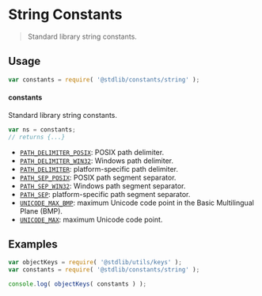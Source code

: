 <!--

@license Apache-2.0

Copyright (c) 2018 The Stdlib Authors.

Licensed under the Apache License, Version 2.0 (the "License");
you may not use this file except in compliance with the License.
You may obtain a copy of the License at

   http://www.apache.org/licenses/LICENSE-2.0

Unless required by applicable law or agreed to in writing, software
distributed under the License is distributed on an "AS IS" BASIS,
WITHOUT WARRANTIES OR CONDITIONS OF ANY KIND, either express or implied.
See the License for the specific language governing permissions and
limitations under the License.

-->

# String Constants

> Standard library string constants.

<section class="usage">

## Usage

```javascript
var constants = require( '@stdlib/constants/string' );
```

#### constants

Standard library string constants.

```javascript
var ns = constants;
// returns {...}
```

<!-- <toc pattern="*"> -->

<div class="namespace-toc">

-   <span class="signature">[`PATH_DELIMITER_POSIX`][@stdlib/constants/string/path/delimiter-posix]</span><span class="delimiter">: </span><span class="description">POSIX path delimiter.</span>
-   <span class="signature">[`PATH_DELIMITER_WIN32`][@stdlib/constants/string/path/delimiter-win32]</span><span class="delimiter">: </span><span class="description">Windows path delimiter.</span>
-   <span class="signature">[`PATH_DELIMITER`][@stdlib/constants/string/path/delimiter]</span><span class="delimiter">: </span><span class="description">platform-specific path delimiter.</span>
-   <span class="signature">[`PATH_SEP_POSIX`][@stdlib/constants/string/path/sep-posix]</span><span class="delimiter">: </span><span class="description">POSIX path segment separator.</span>
-   <span class="signature">[`PATH_SEP_WIN32`][@stdlib/constants/string/path/sep-win32]</span><span class="delimiter">: </span><span class="description">Windows path segment separator.</span>
-   <span class="signature">[`PATH_SEP`][@stdlib/constants/string/path/sep]</span><span class="delimiter">: </span><span class="description">platform-specific path segment separator.</span>
-   <span class="signature">[`UNICODE_MAX_BMP`][@stdlib/constants/string/unicode-max-bmp]</span><span class="delimiter">: </span><span class="description">maximum Unicode code point in the Basic Multilingual Plane (BMP).</span>
-   <span class="signature">[`UNICODE_MAX`][@stdlib/constants/string/unicode-max]</span><span class="delimiter">: </span><span class="description">maximum Unicode code point.</span>

</div>

<!-- </toc> -->

</section>

<!-- /.usage -->

<section class="examples">

## Examples

<!-- TODO: better examples -->

<!-- eslint no-undef: "error" -->

```javascript
var objectKeys = require( '@stdlib/utils/keys' );
var constants = require( '@stdlib/constants/string' );

console.log( objectKeys( constants ) );
```

</section>

<!-- /.examples -->

<section class="links">

<!-- <toc-links> -->

[@stdlib/constants/string/path/delimiter-posix]: https://github.com/stdlib-js/stdlib/tree/develop/lib/node_modules/%40stdlib/constants/string/path/delimiter-posix

[@stdlib/constants/string/path/delimiter-win32]: https://github.com/stdlib-js/stdlib/tree/develop/lib/node_modules/%40stdlib/constants/string/path/delimiter-win32

[@stdlib/constants/string/path/delimiter]: https://github.com/stdlib-js/stdlib/tree/develop/lib/node_modules/%40stdlib/constants/string/path/delimiter

[@stdlib/constants/string/path/sep-posix]: https://github.com/stdlib-js/stdlib/tree/develop/lib/node_modules/%40stdlib/constants/string/path/sep-posix

[@stdlib/constants/string/path/sep-win32]: https://github.com/stdlib-js/stdlib/tree/develop/lib/node_modules/%40stdlib/constants/string/path/sep-win32

[@stdlib/constants/string/path/sep]: https://github.com/stdlib-js/stdlib/tree/develop/lib/node_modules/%40stdlib/constants/string/path/sep

[@stdlib/constants/string/unicode-max-bmp]: https://github.com/stdlib-js/stdlib/tree/develop/lib/node_modules/%40stdlib/constants/string/unicode-max-bmp

[@stdlib/constants/string/unicode-max]: https://github.com/stdlib-js/stdlib/tree/develop/lib/node_modules/%40stdlib/constants/string/unicode-max

<!-- </toc-links> -->

</section>

<!-- /.links -->
